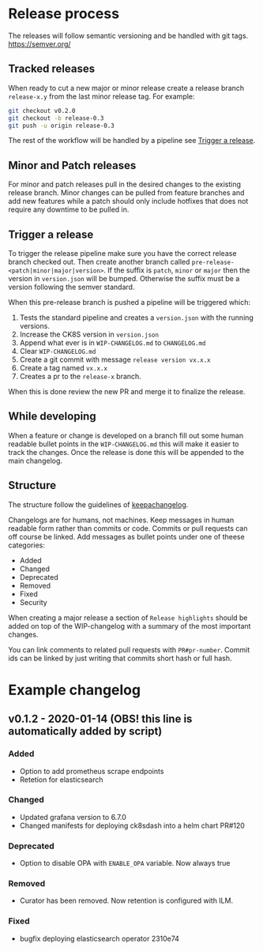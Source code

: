 # Release process

The releases will follow semantic versioning and be handled with git tags.
https://semver.org/

## Tracked releases

When ready to cut a new major or minor release create a release branch
`release-x.y` from the last minor release tag. For example:
```bash
git checkout v0.2.0
git checkout -b release-0.3
git push -u origin release-0.3
```
The rest of the workflow will be handled by a pipeline see
[Trigger a release](#trigger-a-release).

## Minor and Patch releases
For minor and patch releases pull in the desired changes to the existing release branch.
Minor changes can be pulled from feature branches and add new features while a patch
should only include hotfixes that does not require any downtime to be pulled in.

## Trigger a release
To trigger the release pipeline make sure you have the correct release branch checked out. Then create another branch called `pre-release-<patch|minor|major|version>`.
If the suffix is `patch`, `minor` or `major` then the version in `version.json` will be bumped. Otherwise the suffix must be a version following the semver standard.

When this pre-release branch is pushed a pipeline will be triggered which:

1. Tests the standard pipeline and creates a `version.json` with the running versions.
2. Increase the CK8S version in `version.json`
3. Append what ever is in `WIP-CHANGELOG.md` to `CHANGELOG.md`
4. Clear `WIP-CHANGELOG.md`
4. Create a git commit with message `release version vx.x.x`
5. Create a tag named `vx.x.x`
6. Creates a pr to the `release-x` branch.

When this is done review the new PR and merge it to finalize the release.


## While developing

When a feature or change is developed on a branch fill out some human readable
bullet points in the `WIP-CHANGELOG.md` this will make it easier to track the changes.
Once the release is done this will be appended to the main changelog.

## Structure

The structure follow the guidelines of [keepachangelog](https://keepachangelog.com/en/1.0.0/).

Changelogs are for humans, not machines. Keep messages in human readable form rather
than commits or code. Commits or pull requests can off course be linked. Add messages
as bullet points under one of theese categories:

* Added
* Changed
* Deprecated
* Removed
* Fixed
* Security

When creating a major release a section of `Release highlights` should be added
on top of the WIP-changelog with a summary of the most important changes.

You can link comments to related pull requests with `PR#pr-number`. Commit ids can be linked
by just writing that commits short hash or full hash.

# Example changelog

## v0.1.2 - 2020-01-14  (OBS! this line is automatically added by script)

### Added

* Option to add prometheus scrape endpoints
* Retetion for elasticsearch

### Changed

* Updated grafana version to 6.7.0
* Changed manifests for deploying ck8sdash into a helm chart PR#120

### Deprecated

* Option to disable OPA with `ENABLE_OPA` variable. Now always true

### Removed

* Curator has been removed. Now retention is configured with ILM.

### Fixed

* bugfix deploying elasticsearch operator 2310e74
